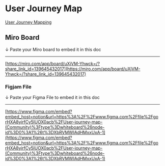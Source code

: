 # User Journey Map

[User Journey Mapping](User%20Journey%20Map%208c6b943284404050a55712220993354e/User%20Journey%20Mapping%2036e846c637b04ec8ae6675f78b45dfb0.csv)

## Miro Board

↓ Paste your Miro board to embed it in this doc

---

[https://miro.com/app/board/uXjVM-Yhwck=/?share_link_id=139645432017](https://miro.com/app/board/uXjVM-Yhwck=/?share_link_id=139645432017)

### Figjam File

↓ Paste your Figma File to embed it in this doc

---

[https://www.figma.com/embed?embed_host=notion&url=https%3A%2F%2Fwww.figma.com%2Ffile%2FgorHXA8yirfCy5IUOX0acb%2FUser-journey-map-(Community)%3Ftype%3Dwhiteboard%26node-id%3D0%3A1%26t%3DXbRVMWIAdHMxxUxA-1](https://www.figma.com/embed?embed_host=notion&url=https%3A%2F%2Fwww.figma.com%2Ffile%2FgorHXA8yirfCy5IUOX0acb%2FUser-journey-map-(Community)%3Ftype%3Dwhiteboard%26node-id%3D0%3A1%26t%3DXbRVMWIAdHMxxUxA-1)